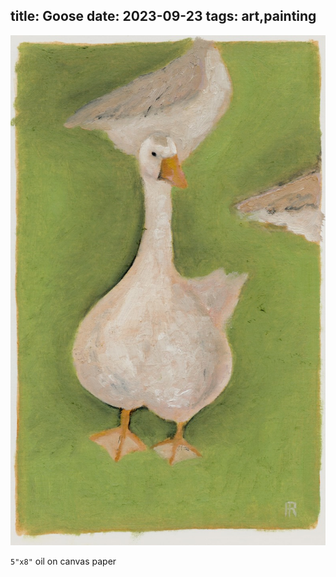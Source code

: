 title: Goose
date: 2023-09-23
tags: art,painting
---
![Goose](goose.jpeg)

`5"x8"` oil on canvas paper

